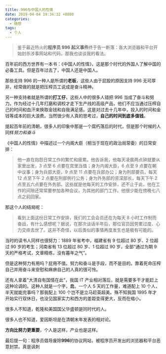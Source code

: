 ```yaml
---
title: 996与中国人的性情
date: 2019-04-04 19:34:32 +0800
categories:
  - 随想
tags:
  - 个人
---
```


> 鉴于最近热火的**程序员 996 起义事件**终于告一断落：各大浏览器和平台开始封杀涉事网站和代码，那我也谈谈我的看法。

<!-- more -->

百年前的西方世界有一本书：《中国人的性情》，这是那个时代的外国人了解中国的必备工具。但是百年过去了，中国人还是中国人。

那些支持 996 的一种人是所谓的**老板**，这些人由于屁股的原因支持 996 无可厚非，经常做的就是把压榨员工说成是奋斗精神。

另一种支持者就是所谓的**打工仔**，这些人中的很多人错把 996 当成了奋斗和努力。作为经过十几年打磨和调校才走下生产线的高级产品，他们不应当通过压榨自己的时间和血汗来换取金钱和自我满足感。这是对过去十几年中，投入的时间和金钱等成本的巨大浪费。当然很少有人真的思考过，**自己的时间到底多值钱**。

提起百年前的清朝，很多人的印象中那是一个腐朽落后的时代，但是那个时候的人同样*努力和奋斗*

《中国人的性情》中描述过一个内阁大臣（相当于现在的政治局常委）的日常安排：

> 他一直在抱怨日常工作的繁忙和疲累。他告诉我，他每天凌晨两点钟就要从家里出发，3 点至 6 点要在宫里当值；身为内阁大臣，6 点至 9 点要在朝中议事；身为兵部大臣，9 点至 11 点要在兵部办公；身为刑部要员，每天 12 点至下午 2 点要在刑部例行公务；身为外务部的资深部长，每天下午 2 点至五六点要在外务部。这些就是他每天的工作安排，还不止于此，他在工作的间隙还常常要参加各种会议，为其他的部门工作。他很少能在傍晚七八点之前回家。

那这个人的结局呢：

> 看到上面这份日常工作安排，我们的工会会员还在为每天 8 小时工作制而奋战，有什么感想呢？据说，在那次谈话半年后，那位官员因劳累过度、心力交瘁去世了。这并不奇怪，以后类似的事情再度发生也是极有可能的。

当时的读书人同样也很努力：1889 年省考中，福建省有 9 位超过 80 岁、2 位超过 90 岁的考生；河南省有 13 位超过 80 岁、1 位超过 90 岁，全部“通过为期 9 天的严格考试，文章精练，没有暮年之气”。

但是这种努力有用吗？屁用不值。努力和奋斗是手段，而不是目的。靠着死命压榨自己并用奋斗来安慰和麻痹自己的人真的很可怜。

还有人拿着"大清自有国情在此"，我国 IT 产业相对落后，就是需要多干才能赶上这种论调的。这种人就是一个字，蠢。一个人 5 天的工作量，难道配上 10 个人，半天就能完事吗？那我配上 100 个岂不是立马赶英超美。殊不知我国 1995 年才开始实行双休日，也没见国家实力和西方的差距变得更大，反而在缩小。

很多人不知道，乾隆和美国国父华盛顿是同时代的人。

很多人也不知道，爱因斯坦是在清朝末年发表的相对论。

**方向比努力更重要**，个人是这样，产业也是这样。

最后提一句：程序员倡导废除**996**的协议网站，被程序员开发出的浏览器和平台恶意封禁。真是讽刺
